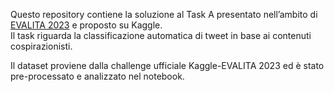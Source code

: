 Questo repository contiene la soluzione al Task A  presentato nell’ambito di [EVALITA 2023](http://www.evalita.it/2023/) e proposto su Kaggle.  
Il task riguarda la classificazione automatica di tweet in base ai contenuti cospirazionisti.

Il dataset proviene dalla challenge ufficiale Kaggle-EVALITA 2023 ed è stato pre-processato e analizzato nel notebook.
